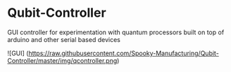 # Qubit-Controller
GUI controller for experimentation with quantum processors built on top of arduino and other serial based devices

![GUI] (https://raw.githubusercontent.com/Spooky-Manufacturing/Qubit-Controller/master/img/qcontroller.png)
